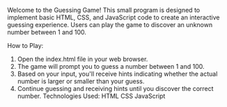 Welcome to the Guessing Game! This small program is designed to implement basic HTML, CSS, and JavaScript code to create an interactive guessing experience.
Users can play the game to discover an unknown number between 1 and 100.

How to Play:
1. Open the index.html file in your web browser.
2. The game will prompt you to guess a number between 1 and 100.
3. Based on your input, you'll receive hints indicating whether the actual number is larger or smaller than your guess.
4. Continue guessing and receiving hints until you discover the correct number.
Technologies Used:
HTML
CSS
JavaScript
